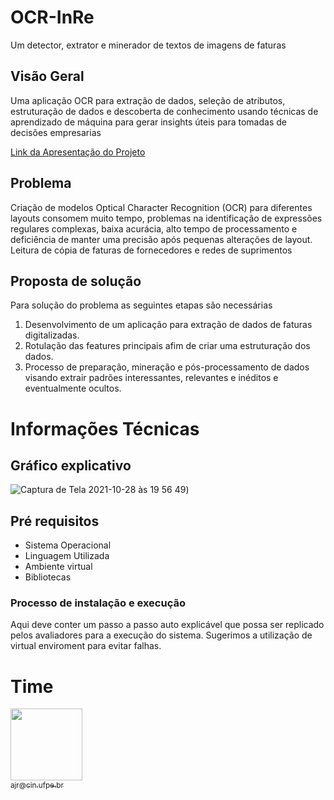 # OCR-InRe
Um detector, extrator e minerador de textos de imagens de faturas
##  Visão Geral

Uma aplicação OCR para extração de dados, seleção de atributos, estruturação de dados e descoberta de conhecimento usando técnicas de aprendizado de máquina para gerar insights úteis para tomadas de decisões empresarias

[Link da Apresentação do Projeto](http://caminho.para.o.ppt)

##  Problema
Criação de modelos Optical Character Recognition (OCR) para diferentes layouts consomem muito tempo, problemas na identificação de expressões regulares complexas, baixa acurácia, alto tempo de processamento e deficiência   de manter uma precisão após pequenas alterações de layout. Leitura  de cópia de faturas de fornecedores e redes de suprimentos

## Proposta de solução

Para solução do problema as seguintes etapas são necessárias 
1. Desenvolvimento de um aplicação para extração de dados de faturas  digitalizadas.
2. Rotulação das features principais  afim de criar uma estruturação dos dados.
3. Processo de preparação, mineração e pós-processamento de dados visando extrair padrões interessantes, relevantes e inéditos e eventualmente ocultos.

# Informações Técnicas
## Gráfico explicativo
![Captura de Tela 2021-10-28 às 19 56 49](https://user-images.githubusercontent.com/7680448/139347299-86706b38-4bd9-4703-bafb-98d6c38b5666.png))

## Pré requisitos

  - Sistema Operacional
  - Linguagem Utilizada
  - Ambiente virtual
   - Bibliotecas

### Processo de instalação e execução

Aqui deve conter um passo a passo auto explicável que possa ser replicado pelos avaliadores para a execução do sistema. Sugerimos a utilização de virtual enviroment para evitar falhas.

# Time 

[<img src="https://user-images.githubusercontent.com/7680448/139342517-45bdbefc-5032-432a-9ffb-c17e36937fe8.jpg" width="115"><br><sub>ajr@cin.ufpe.br</sub>](https://user-images.githubusercontent.com/7680448/139342517-45bdbefc-5032-432a-9ffb-c17e36937fe8.jpg) 
